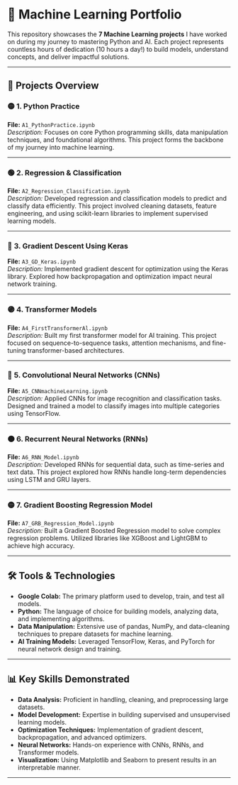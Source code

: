 # 🌟 Machine Learning Portfolio

This repository showcases the **7 Machine Learning projects** I have worked on during my journey to mastering Python and AI. Each project represents countless hours of dedication (10 hours a day!) to build models, understand concepts, and deliver impactful solutions.

---

## 🚀 Projects Overview

### 🟡 **1. Python Practice**
**File:** `A1_PythonPractice.ipynb`  
_Description:_ Focuses on core Python programming skills, data manipulation techniques, and foundational algorithms. This project forms the backbone of my journey into machine learning.

---

### 🟢 **2. Regression & Classification**
**File:** `A2_Regression_Classification.ipynb`  
_Description:_ Developed regression and classification models to predict and classify data efficiently. This project involved cleaning datasets, feature engineering, and using scikit-learn libraries to implement supervised learning models.

---

### 🔵 **3. Gradient Descent Using Keras**
**File:** `A3_GD_Keras.ipynb`  
_Description:_ Implemented gradient descent for optimization using the Keras library. Explored how backpropagation and optimization impact neural network training.

---

### 🟣 **4. Transformer Models**
**File:** `A4_FirstTransformerAl.ipynb`  
_Description:_ Built my first transformer model for AI training. This project focused on sequence-to-sequence tasks, attention mechanisms, and fine-tuning transformer-based architectures.

---

### 🔴 **5. Convolutional Neural Networks (CNNs)**
**File:** `A5_CNNmachineLearning.ipynb`  
_Description:_ Applied CNNs for image recognition and classification tasks. Designed and trained a model to classify images into multiple categories using TensorFlow.

---

### 🟠 **6. Recurrent Neural Networks (RNNs)**
**File:** `A6_RNN_Model.ipynb`  
_Description:_ Developed RNNs for sequential data, such as time-series and text data. This project explored how RNNs handle long-term dependencies using LSTM and GRU layers.

---

### 🟡 **7. Gradient Boosting Regression Model**
**File:** `A7_GRB_Regression_Model.ipynb`  
_Description:_ Built a Gradient Boosted Regression model to solve complex regression problems. Utilized libraries like XGBoost and LightGBM to achieve high accuracy.

---

## 🛠️ Tools & Technologies

- **Google Colab:** The primary platform used to develop, train, and test all models.  
- **Python:** The language of choice for building models, analyzing data, and implementing algorithms.  
- **Data Manipulation:** Extensive use of pandas, NumPy, and data-cleaning techniques to prepare datasets for machine learning.  
- **AI Training Models:** Leveraged TensorFlow, Keras, and PyTorch for neural network design and training.

---

## 📊 Key Skills Demonstrated

- **Data Analysis:** Proficient in handling, cleaning, and preprocessing large datasets.  
- **Model Development:** Expertise in building supervised and unsupervised learning models.  
- **Optimization Techniques:** Implementation of gradient descent, backpropagation, and advanced optimizers.  
- **Neural Networks:** Hands-on experience with CNNs, RNNs, and Transformer models.  
- **Visualization:** Using Matplotlib and Seaborn to present results in an interpretable manner.  

---

